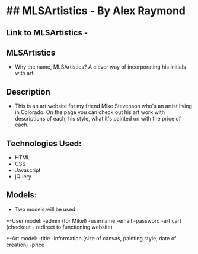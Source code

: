 # ## MLSArtistics - By Alex Raymond 

## Link to MLSArtistics - 

## MLSArtistics

* Why the name, MLSArtistics? A clever way of incorporating his initials with art.

## Description

* This is an art website for my friend Mike Stevenson who's an artist living in Colorado. On the page you can check out his art work with descriptions of each, his style, what it's painted on with the price of each.


## Technologies Used:

* HTML
* CSS
* Javascript
* jQuery


## Models:

* Two models will be used:

*-User model:
		-admin (for Mikel)
		-username
		-email
		-password
		-art cart (checkout - redirect to functioning website)

*-Art model:
		-title
		-information (size of canvas, painting style, date of creation)
		-price
		





